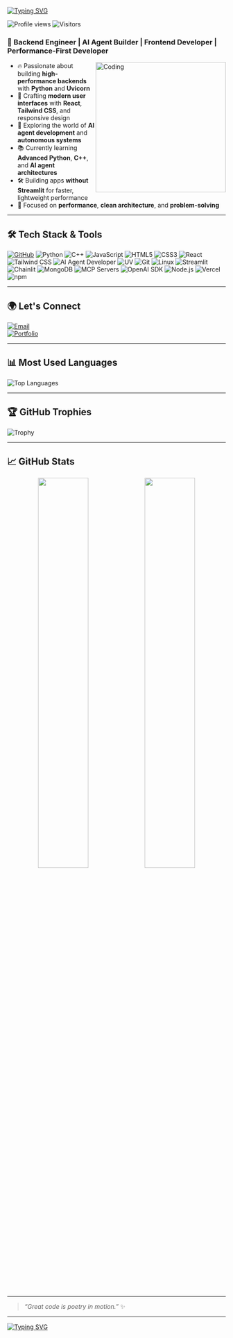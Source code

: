 [![Typing SVG](https://readme-typing-svg.herokuapp.com?font=Fira+Code&pause=1000&width=600&size=30&duration=4000&color=00B4D8&lines=Hey+there!+👋+I'm+Muhammad+Usman;A+Developer+Who+Loves+to+Build;Agentic+AI+Developer)](https://git.io/typing-svg)

![Profile views](https://komarev.com/ghpvc/?username=MuhammadUsmanGM&color=blue)
![Visitors](https://visitor-badge.laobi.icu/badge?page_id=MuhammadUsmanGM.MuhammadUsmanGM)


### 🚀 Backend Engineer | AI Agent Builder | Frontend Developer | Performance-First Developer


<img align="right" alt="Coding" width="300" src="https://cdn.dribbble.com/users/1059583/screenshots/4171367/coding-freak.gif" />

- 🔥 Passionate about building **high-performance backends** with **Python** and **Uvicorn**
- 🎨 Crafting **modern user interfaces** with **React**, **Tailwind CSS**, and responsive design
- 🧠 Exploring the world of **AI agent development** and **autonomous systems**
- 📚 Currently learning **Advanced Python**, **C++**, and **AI agent architectures**
- 🛠️ Building apps **without Streamlit** for faster, lightweight performance
- 🎯 Focused on **performance**, **clean architecture**, and **problem-solving**
---

## 🛠️ Tech Stack & Tools
[![GitHub](https://img.shields.io/badge/GitHub-Follow-181717?style=for-the-badge&logo=github)](https://github.com/MuhammadUsmanGM)
![Python](https://img.shields.io/badge/Python-3670A0?style=for-the-badge&logo=python&logoColor=white)
![C++](https://img.shields.io/badge/C++-00599C?style=for-the-badge&logo=cplusplus&logoColor=white)
![JavaScript](https://img.shields.io/badge/JavaScript-F7DF1E?style=for-the-badge&logo=javascript&logoColor=black)
![HTML5](https://img.shields.io/badge/HTML5-E34F26?style=for-the-badge&logo=html5&logoColor=white)
![CSS3](https://img.shields.io/badge/CSS3-1572B6?style=for-the-badge&logo=css3&logoColor=white)
![React](https://img.shields.io/badge/React-20232A?style=for-the-badge&logo=react&logoColor=61DAFB)
![Tailwind CSS](https://img.shields.io/badge/Tailwind_CSS-38B2AC?style=for-the-badge&logo=tailwind-css&logoColor=white)
![AI Agent Developer](https://img.shields.io/badge/AI%20Agent-Developer-8A2BE2?style=for-the-badge&logo=OpenAI&logoColor=white)
![UV](https://img.shields.io/badge/UV-High%20Performance-00BFA6?style=for-the-badge)
![Git](https://img.shields.io/badge/Git-F05032?style=for-the-badge&logo=git&logoColor=white)
![Linux](https://img.shields.io/badge/Linux-FCC624?style=for-the-badge&logo=linux&logoColor=black)
![Streamlit](https://img.shields.io/badge/Streamlit-FF4B4B?style=for-the-badge&logo=streamlit&logoColor=white)
![Chainlit](https://img.shields.io/badge/Chainlit-FF4B4B?style=for-the-badge)
![MongoDB](https://img.shields.io/badge/MongoDB-47A248?style=for-the-badge&logo=mongodb&logoColor=white)
![MCP Servers](https://img.shields.io/badge/MCP_Servers-5C2D91?style=for-the-badge&logo=protocolbuffers&logoColor=white)
![OpenAI SDK](https://img.shields.io/badge/OpenAI_SDK-412991?style=for-the-badge&logo=openai&logoColor=white)
![Node.js](https://img.shields.io/badge/Node.js-339933?style=for-the-badge&logo=nodedotjs&logoColor=white)
![Vercel](https://img.shields.io/badge/Vercel-000000?style=for-the-badge&logo=vercel&logoColor=white)
![npm](https://img.shields.io/badge/npm-CB3837?style=for-the-badge&logo=npm&logoColor=white)


---

## 🌍 Let's Connect
[![Email](https://img.shields.io/badge/Email-Reach%20Out-red?style=for-the-badge&logo=gmail)](mailto:muhammadusman5965etc@gmail.com)  
[![Portfolio](https://img.shields.io/badge/Portfolio-Visit%20Now-blue?style=for-the-badge&logo=vercel)](https://portfolio-ten-alpha-04swj5jcl3.vercel.app/)

---
## 📊 Most Used Languages

![Top Languages](https://github-readme-stats.vercel.app/api/top-langs/?username=MuhammadUsmanGM&theme=radical&layout=compact)

---

## 🏆 GitHub Trophies

![Trophy](https://github-profile-trophy.vercel.app/?username=MuhammadUsmanGM&theme=tokyonight&column=4&margin-w=15&margin-h=15&no-frame=true)


---


## 📈 GitHub Stats

<p align="center">
  <img src="https://github-readme-stats.vercel.app/api?username=MuhammadUsmanGM&show_icons=true&theme=tokyonight" width="48%" />
  <img src="https://github-readme-streak-stats-eight.vercel.app/?user=MuhammadUsmanGM&theme=tokyonight" width="48%" />
</p>



---


> _“Great code is poetry in motion.”_ ✨

---

[![Typing SVG](https://readme-typing-svg.herokuapp.com?font=Fira+Code&pause=1000&width=700&size=26&duration=4000&color=00FF7F&lines=🚀+Backend+Engineer;🤖+AI+Agent+Builder;💻+Frontend+Developer;⚡+Performance-First+Developer)](https://git.io/typing-svg)
